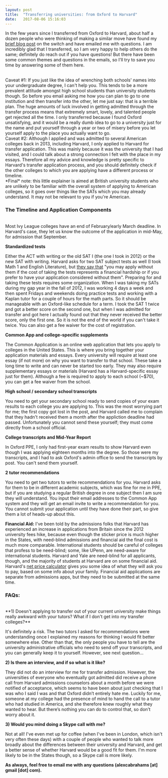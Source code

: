 ```yaml
---
layout: post
title:  "Transferring universities: from Oxford to Harvard"
date:   2017-08-06 15:16:03
---
```


In the few years since I transferred from Oxford to Harvard, about half a dozen people who were thinking of making a similar move have found my [brief blog post](http://alexabrahams.co.uk/2015/07/12/harvard/) on the switch and have emailed me with questions. I am incredibly glad that I transferred, so I am very happy to help others do the same; definitely do reach out if you have questions! But there have been some common themes and questions in the emails, so I'll try to save you time by answering some of them here. 

<br>
Caveat #1: If you just like the idea of wrenching both schools' names into your undergraduate degree, I can't help you. This tends to be a more prevalent attitude amongst high school students than university students though. So before you email asking me how you can plan to go to one institution and then transfer into the other, let me just say: that is a terrible plan. The huge amounts of luck involved in getting admitted through the transfer process means that extremely smart, lovely, and talented people get rejected all the time. I only transferred because I found Oxford unsatisfying, and it would be a really dumb idea to go to a university just for the name and put yourself through a year or two of misery before you let yourself apply to the place you actually want to go.

<br>
Caveat #2: Although I applied and was admitted to several American colleges back in 2013, including Harvard, I only applied to Harvard for transfer application. This was mainly because it was the university that I had visited, and I could talk about a strong connection I felt with the place in my essays. Therefore all my advice and knowledge is pretty specific to Harvard's transfer application process, and you should definitely check if the other colleges to which you are applying have a different process or timeline.

<br>
*Final* note: this little explainer is aimed at British university students who are unlikely to be familiar with the overall system of applying to American colleges, so it goes over things like the SATs which you may already understand. It may not be relevant to you if you're American.

<br>
<h3>The Timeline and Application Components</h3>

<br>
Most Ivy League colleges have an end of February/early March deadline. In Harvard's case, they let us know the outcome of the application in mid-May, for admission that September.

**Standardized tests**

Either the ACT with writing or the old SAT I (the one I took in 2012) or the new SAT with writing. Harvard asks for two SAT subject tests as well (I took Math 1 and English Literature), but [they say that](https://college.harvard.edu/admissions/application-process/application-requirements) "you may apply without them if the cost of taking the tests represents a financial hardship or if you prefer to have your application considered without them". Preparing for and taking these tests requires some organization. When I was taking my SATs during my gap year in the fall of 2012, I was working 4 days a week and then spent Fridays and weekends doing practice tests and working with a Kaplan tutor for a couple of hours for the math parts. So it should be manageable with an Oxford-like schedule for a term. I took the SAT 1 twice and got a better score on the second one, but when I was admitted for transfer and got here I actually found out that they never received the better score, only the first one. So it is not the end of the world if you can't take it twice. You can also get a fee waiver for the cost of registration.

**Common App and college-specific supplements**

The Common Application is an online web application that lets you apply to colleges in the United States. This is where you bring together your application materials and essays. Every university will require at least one essay (if not more) on why you want to transfer to that school. These take a long time to write and can never be started too early. They may also require supplementary essays or materials (Harvard has a Harvard-specific essay just for them). Although a fee is required to apply to each school (~$70), you can get a fee waiver from the school.

**High school / secondary school transcripts**

You need to get your secondary school ready to send copies of your exam results to each college you are applying to. This was the most worrying part for me; the first copy got lost in the post, and Harvard called me to complain that they hadn't received them a month after the appliction deadline had passed. Unfortunately you cannot send these yourself; they must come directly from a school official.

**College transcripts and Mid-Year Report**

In Oxford PPE, I only had first-year exam results to show Harvard even though I was applying eighteen months into the degree. So those were my transcripts, and I had to ask Oxford's admin office to send the transcripts by post. You can't send them yourself.

**2 tutor recommendations**

You need to get two tutors to write recommendations for you. Harvard asks for them to be in different academic subjects, which was fine for me in PPE, but if you are studying a regular British degree in one subject then I am sure they will understand. You input their email addresses to the Common App system and they will get an email invite to write a recommendation for you. You cannot submit your application until they have done their part, so give them a lot of heads-up about this.

**Financial Aid:**
I've been told by the admissions folks that Harvard has experienced an increase in applications from Britain since the 2012 university fees hike, because even though the sticker price is much higher in the States, with need-blind admissions and financial aid the final cost is much more comparable. International students should be careful of colleges that profess to be need-blind; some, like UPenn, are need-aware for international students. Harvard and Yale are need-blind for all applicants, though, and the majority of students at Harvard are on some financial aid. Harvard's [net price calculator](https://college.harvard.edu/financial-aid/net-price-calculator) gives you some idea of what they will ask you to pay, based on some info about your family. Financial aid applications are separate from admissions apps, but they need to be submitted at the same time.

<h3>FAQs:</h3>

<br>
**1) Doesn't applying to transfer out of your current university make things really awkward with your tutors? What if I don't get into my transfer colleges?**

It's definitely a risk. The two tutors I asked for recommendations were understanding once I explained my reasons for thinking I would fit better somewhere else. Other than that, the only people you have to tell are the university administrative officials who need to send off your transcripts, and you can generally keep it to yourself. However, see next question... 

**2) Is there an interview, and if so what is it like?**

They did not do an interview for me for transfer admission. However, the universities of everyone who eventually got admitted did receive a phone call from Harvard admissions counselors about a month before we were notified of acceptance, which seems to have been about just checking that I was who I said I was and that Oxford didn’t entirely hate me. Luckily for me, someone at my college had the presence of mind to hand the call to a tutor who had studied in America, and she therefore knew roughly what they wanted to hear. But there’s nothing you can do to control that, so don’t worry about it.

**3) Would you mind doing a Skype call with me?**

Not at all! I've even met up for coffee (when I've been in London, which isn't very often these days) with a couple of people who wanted to talk more broadly about the differences between their university and Harvard, and get a better sense of whether Harvard would be a good fit for them. I'm more likely to be in the States though, so a Skype call is more likely.

**As always, feel free to email me with any questions (alexcabrahams [at] gmail [dot] com).**

